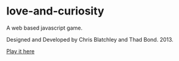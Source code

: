 love-and-curiosity
==================

A web based javascript game.

Designed and Developed by Chris Blatchley and Thad Bond. 2013.

[Play it here](http://chrisblatchley.com/love-and-curiosity)
